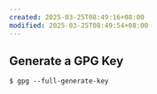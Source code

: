 ```yaml
---
created: 2025-03-25T08:49:16+08:00
modified: 2025-03-25T08:49:54+08:00
---
```


## Generate a GPG Key

```console
$ gpg --full-generate-key
```

